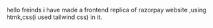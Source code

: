 hello freinds
i have made a frontend replica of razorpay website ,using htmk,css(i used tailwind css) in it. 
